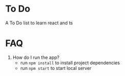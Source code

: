 # To Do
A To Do list to learn react and ts

# FAQ
1. How do I run the app?
    - run `npm install` to install project dependencies
    - run `npm start` to start local server